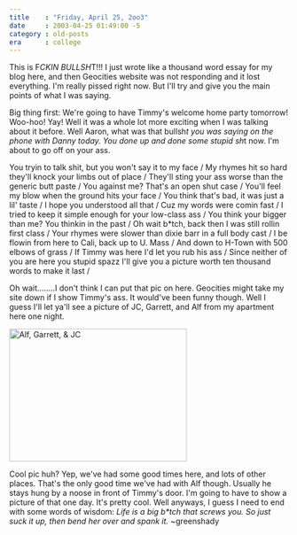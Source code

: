 ```yaml
---
title    : "Friday, April 25, 2oo3"
date     : 2003-04-25 01:49:00 -5
category : old-posts
era      : college
---
```


This is F*CKIN BULLSH*T!!!  I just wrote like a thousand word essay for my blog here, and then Geocities website was not responding and it lost everything.  I'm really pissed right now.  But I'll try and give you the main points of what I was saying.

Big thing first:  We're going to have Timmy's welcome home party tomorrow!  Woo-hoo!  Yay!  Well it was a whole lot more exciting when I was talking about it before.  Well Aaron, what was that bullsh*t you was saying on the phone with Danny today.  You done up and done some stupid sh*t now.  I'm about to go off on your ass.

You tryin to talk shit, but you won't say it to my face /
My rhymes hit so hard they'll knock your limbs out of place /
They'll sting your ass worse than the generic butt paste /
You against me? That's an open shut case /
You'll feel my blow when the ground hits your face /
You think that's bad, it was just a lil' taste /
I hope you understood all that /
Cuz my words were comin fast /
I tried to keep it simple enough for your low-class ass /
You think your bigger than me? You thinkin in the past /
Oh wait b*tch, back then I was still rollin first class /
Your rhymes were slower than dixie barr in a full body cast /
I be flowin from here to Cali, back up to U. Mass /
And down to H-Town with 500 elbows of grass /
If Timmy was here I'd let you rub his ass /
Since neither of you are here you stupid spazz
I'll give you a picture worth ten thousand words to make it last /

Oh wait........I don't think I can put that pic on here. Geocities might take my site down if I show Timmy's ass.  It would've been funny though.  Well I guess I'll let ya'll see a picture of JC, Garrett, and Alf from my apartment here one night.

<img src="/wordpress/images/AlfGarrettJC.jpg" alt="Alf, Garrett, &amp; JC" width="320" height="240" />

Cool pic huh?  Yep, we've had some good times here, and lots of other places.  That's the only good time we've had with Alf though.  Usually he stays hung by a noose in front of Timmy's door.  I'm going to have to show a picture of that one day.  It's pretty cool.  Well anyways, I guess I need to end with some words of wisdom:  <em> Life is a big b*tch that screws you.  So just suck it up, then bend her over and spank it.</em>  ~greenshady
